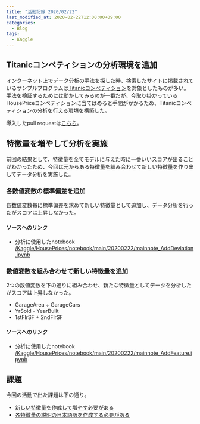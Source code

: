 ```yaml
---
title: "活動記録 2020/02/22"
last_modified_at: 2020-02-22T12:00:00+09:00
categories:
  - Blog
tags:
  - Kaggle
---
```


## Titanicコンペティションの分析環境を追加
インターネット上でデータ分析の手法を探した時、検索したサイトに掲載されているサンプルプログラムは[Titanicコンペティション](https://www.kaggle.com/c/titanic)を対象としたものが多い。手法を検証するためには動かしてみるのが一番だが、今取り掛かっているHousePriceコンペティションに当てはめると手間がかかるため、Titanicコンペティションの分析を行える環境を構築した。

導入したpull requestは[こちら](/CodeSeterpie/CodeSeterpie/pull/37)。

## 特徴量を増やして分析を実施
前回の結果として、特徴量を全てモデルに与えた時に一番いいスコアが出ることがわかったため、今回は元からある特徴量を組み合わせて新しい特徴量を作り出してデータ分析を実施した。

### 各数値変数の標準偏差を追加
各数値変数毎に標準偏差を求めて新しい特徴量として追加し、データ分析を行ったがスコアは上昇しなかった。

#### ソースへのリンク
* 分析に使用したnotebook  
[/Kaggle/HousePrices/notebook/main/20200222/mainnote_AddDeviation.ipynb](https://github.com/CodeSeterpie/CodeSeterpie/blob/develop/Kaggle/HousePrices/notebook/main/20200222/mainnote_AddDeviation.ipynb)

### 数値変数を組み合わせて新しい特徴量を追加
2つの数値変数を下の通りに組み合わせ、新たな特徴量としてデータを分析したがスコアは上昇しなかった。

* GarageArea ÷ GarageCars
* YrSold - YearBuilt
* 1stFlrSF + 2ndFlrSF

#### ソースへのリンク
* 分析に使用したnotebook  
[/Kaggle/HousePrices/notebook/main/20200222/mainnote_AddFeature.ipynb](https://github.com/CodeSeterpie/CodeSeterpie/blob/develop/Kaggle/HousePrices/notebook/main/20200222/mainnote_AddFeature.ipynb)

## 課題
今回の活動で出た課題は下の通り。
* [新しい特徴量を作成して増やす必要がある](/CodeSeterpie/CodeSeterpie/issues/39)
* [各特徴量の説明の日本語訳を作成する必要がある](/CodeSeterpie/CodeSeterpie/issues/40)



